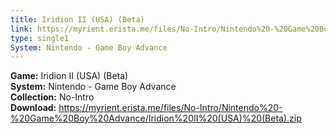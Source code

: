 ```yaml
---
title: Iridion II (USA) (Beta)
link: https://myrient.erista.me/files/No-Intro/Nintendo%20-%20Game%20Boy%20Advance/Iridion%20II%20(USA)%20(Beta).zip
type: single1
System: Nintendo - Game Boy Advance
---
```

<b>Game:</b> Iridion II (USA) (Beta)<br>
<b>System:</b> Nintendo - Game Boy Advance<br>
<b>Collection:</b> No-Intro<br>
<b>Download:</b> https://myrient.erista.me/files/No-Intro/Nintendo%20-%20Game%20Boy%20Advance/Iridion%20II%20(USA)%20(Beta).zip